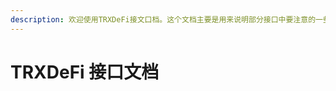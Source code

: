 ```yaml
---
description: 欢迎使用TRXDeFi接文口档。这个文档主要是用来说明部分接口中要注意的一些事项以及更详细的说明，包括具体接口入参、出参等。
---
```


# TRXDeFi 接口文档

